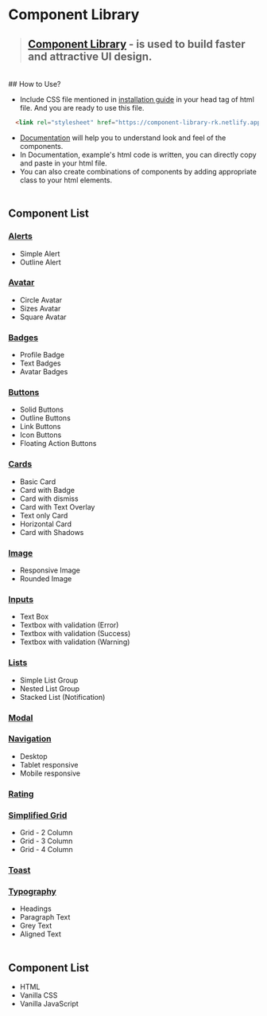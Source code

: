 # Component Library 
> ## [Component Library](https://component-library-rk.netlify.app/) - is used to build faster and attractive UI design.<br>
<br>
## How to Use?

- Include CSS file mentioned in [installation guide](https://component-library-rk.netlify.app/documentation/introduction) in your head tag of html file.
  And you are ready to use this file.

```html
  <link rel="stylesheet" href="https://component-library-rk.netlify.app/Styles/Component.css" />
```


- [Documentation](https://component-library-rk.netlify.app/documentation/introduction) will help you to understand look and feel of the components.
- In Documentation, example's html code is written, you can directly copy and paste in your html file.
- You can also create combinations of components by adding appropriate class to your html elements.
<br><br>

## Component List 

### [Alerts](https://component-library-rk.netlify.app/components/alert/alert)
 - Simple Alert
 - Outline Alert

### [Avatar](https://component-library-rk.netlify.app/components/avatar/avatar)
- Circle Avatar
- Sizes Avatar
- Square Avatar

### [Badges](https://component-library-rk.netlify.app/components/badge/badge)
- Profile Badge
- Text Badges
- Avatar Badges

### [Buttons](https://component-library-rk.netlify.app/components/button/button)
- Solid Buttons
- Outline Buttons
- Link Buttons
- Icon Buttons
- Floating Action Buttons

### [Cards](https://component-library-rk.netlify.app/components/card/card)
- Basic Card
- Card with Badge
- Card with dismiss 
- Card with Text Overlay 
- Text only Card 
- Horizontal Card
- Card with Shadows

### [Image](https://component-library-rk.netlify.app/components/image/image)
- Responsive Image
- Rounded Image

### [Inputs](https://component-library-rk.netlify.app/components/input/input)
- Text Box
- Textbox with validation (Error)
- Textbox with validation (Success)
- Textbox with validation (Warning)

### [Lists](https://component-library-rk.netlify.app/components/list/list)
- Simple List Group
- Nested List Group
- Stacked List (Notification)

### [Modal](https://component-library-rk.netlify.app/components/modal/modal)

### [Navigation](https://component-library-rk.netlify.app/components/navigation/navigation)
 - Desktop
 - Tablet responsive
 - Mobile responsive

### [Rating](https://component-library-rk.netlify.app/components/rating/rating)

### [Simplified Grid](https://component-library-rk.netlify.app/components/grid/grid)
- Grid - 2 Column
- Grid - 3 Column
- Grid - 4 Column

### [Toast](https://component-library-rk.netlify.app/components/toast/toast)

### [Typography](https://binary-ui.netlify.app/docs.html#Text-utilities)
- Headings
- Paragraph Text
- Grey Text
- Aligned Text
<br><br>
## Component List 
- HTML
- Vanilla CSS
- Vanilla JavaScript <br><br>